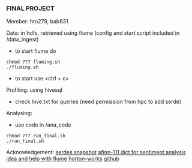### FINAL PROJECT

Member: htn279, bab631

Data: in hdfs, retrieved using flume (config and start script included in /data_ingest)

-   to start flume do

```
chmod 777 fluming.sh
./fluming.sh
```

-   to start use <ctrl + c>

Profiling: using hivesql

-   check hive.txt for queries (need permission from hpc to add serde)

Analysing:

-   use code in /ana_code

```
chmod 777 run_final.sh
./run_final.sh
```

Acknowledgement:
[serdes snapshot](https://github.com/KhareS/Twitter-Data-Analysis-Using-Flume-Hive/tree/master/lib)
[afinn-111 dict for sentiment analysis](https://github.com/fnielsen/afinn/blob/master/afinn/data/AFINN-111.txt)
[idea and help with flume](http://ijariie.com/AdminUploadPdf/Twitter_Data_Analysis_using_Hadoop_ijariie9093.pdf)
[horton-works](http://hortonworks.com/hadoop-tutorial/how-to-refine-and-visualize-sentiment-data/)
[github](https://gist.github.com/umbertogriffo/a512baaf63ce0797e175)

